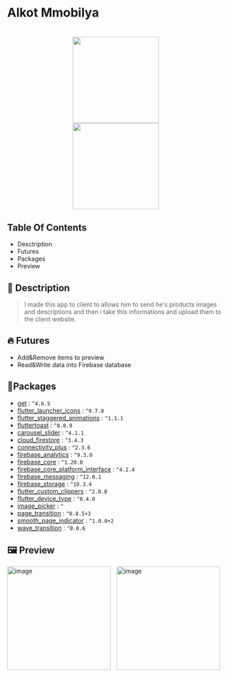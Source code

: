 # Alkot Mmobilya

<h1 align="center">
<img src="https://github.com/ahmetbasmaci/Freelance-Busnis-App-Alkot-Mobilya-/assets/96287253/84ba1e76-8c63-47a6-aa2e-3fb947bd9530" width="200"> 
</br>

  <a href="https://play.google.com/store/apps/details?id=com.eng_ahmet.alkot_mobilya">
        <img 
        src="https://play.google.com/intl/en_us/badges/images/generic/en_badge_web_generic.png" width="200">
    

  </a>


</h1>


## Table Of Contents
* Desctription
* Futures
* Packages
* Preview


## 🔧 Desctription
>I made this app to client to allows him to send he's products images and descriptions and then i take this informations and upload them to the client website.


## 🔥 Futures
- Add&Remove items to preview
- Read&Write data into Firebase database


## 📗Packages

- [get] : `^4.6.5`
- [flutter_launcher_icons] : `^9.7.0`
- [flutter_staggered_animations] : `^1.1.1`
- [fluttertoast] : `^8.0.9`
- [carousel_slider] : `^4.1.1`
- [cloud_firestore] : `^3.4.3`
- [connectivity_plus] : `^2.3.6`
- [firebase_analytics] : `^9.3.0`
- [firebase_core] : `^1.20.0`
- [firebase_core_platform_interface] : `^4.2.4`
- [firebase_messaging] : `^12.0.1`
- [firebase_storage] : `^10.3.4`
- [flutter_custom_clippers] : `^2.0.0`
- [flutter_device_type] : `^0.4.0`
- [image_picker] : `^`
- [page_transition] : `^0.8.5+3`
- [smooth_page_indicator] : `^1.0.0+2`
- [wave_transition] : `^0.0.6`




<!-- Links  -->
[animated_text_kit]:https://pub.dev/packages/animated_text_kit
[audioplayers]:https://pub.dev/packages/audioplayers
[confetti]:https://pub.dev/packages/confetti
[get]:https://pub.dev/packages/get
[google_mobile_ads]:https://pub.dev/packages/google_mobile_ads
[another_flutter_splash_screen]:https://pub.dev/packages/another_flutter_splash_screen
[assets_audio_player]:https://pub.dev/packages/assets_audio_player
[bordered_text]:https://pub.dev/packages/bordered_text
[flutter_launcher_icons]:https://pub.dev/packages/flutter_launcher_icons
[flutter_pdfview]:https://pub.dev/packages/flutter_pdfview
[flutter_screenutil]:https://pub.dev/packages/flutter_screenutil
[flutter_spinkit]:https://pub.dev/packages/flutter_spinkit
[flutter_staggered_animations]:https://pub.dev/packages/flutter_staggered_animations
[fluttertoast]:https://pub.dev/packages/fluttertoast
[get_storage]:https://pub.dev/packages/get_storage
[open_share_plus]:https://pub.dev/packages/open_share_plus
[rename]:https://pub.dev/packages/rename
[scrollable_positioned_list]:https://pub.dev/packages/scrollable_positioned_list
[carousel_slider]:https://pub.dev/packages/carousel_slider
[cloud_firestore]:https://pub.dev/packages/cloud_firestore
[connectivity_plus]:https://pub.dev/packages/connectivity_plus
[firebase_analytics]:https://pub.dev/packages/firebase_analytics
[firebase_core]:https://pub.dev/packages/firebase_core
[firebase_core_platform_interface]:https://pub.dev/packages/firebase_core_platform_interface
[firebase_messaging]:https://pub.dev/packages/firebase_messaging
[firebase_storage]:https://pub.dev/packages/firebase_storage
[flutter_custom_clippers]:https://pub.dev/packages/flutter_custom_clippers
[flutter_device_type]:https://pub.dev/packages/flutter_device_type
[image_picker]:https://pub.dev/packages/image_picker
[page_transition]:https://pub.dev/packages/page_transition
[smooth_page_indicator]:https://pub.dev/packages/smooth_page_indicator
[wave_transition]:https://pub.dev/packages/wave_transition



## 🖼️ Preview

<div style="background-color: #FFF00; overflow: auto; white-space: nowrap;">
  <img src="https://user-images.githubusercontent.com/96287253/201841608-c5dbbe08-f147-4a59-b536-1618cec02c91.jpeg" alt="image" width="240" style="margin-right: 10px;">
  <img src="https://user-images.githubusercontent.com/96287253/201841627-4f75fcbb-7095-4807-8c80-973774abf6ef.jpeg" alt="image" width="240" style="margin-right: 10px;">
  <img src="https://user-images.githubusercontent.com/96287253/201841779-4a2112ec-6dd8-4601-b62d-231d488d3b03.jpeg" alt="image" width="240" style="margin-right: 10px;">
  <img src="https://user-images.githubusercontent.com/96287253/201841791-90d966ba-1247-4dbe-af8c-f3534dc3ffa0.jpeg" alt="image" width="240" style="margin-right: 10px;">
</div>




